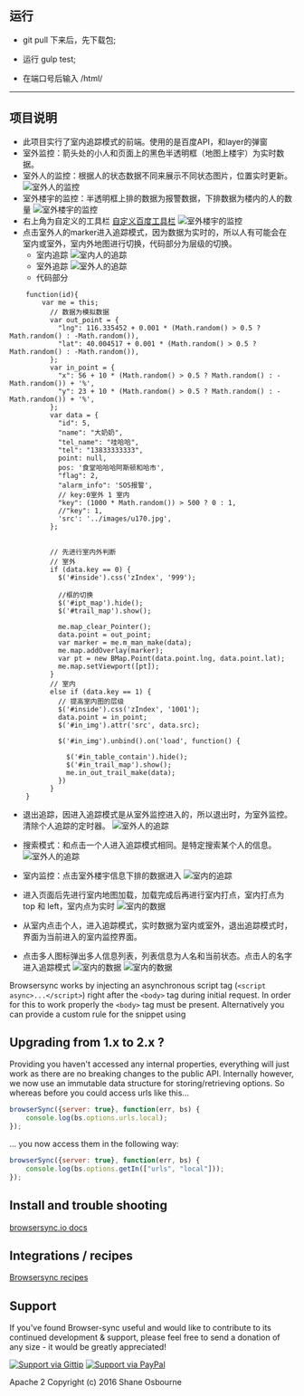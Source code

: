 
## 运行

* git pull 下来后，先下载包;

* 运行 gulp test;

* 在端口号后输入 /html/

-----------------------------------------------

## 项目说明

* 此项目实行了室内追踪模式的前端。使用的是百度API，和layer的弹窗
* 室外监控：箭头处的小人和页面上的黑色半透明框（地图上楼宇）为实时数据。
* 室外人的监控：根据人的状态数据不同来展示不同状态图片，位置实时更新。
![室外人的监控](./webapp/readme_img/001.png)
* 室外楼宇的监控：半透明框上排的数据为报警数据，下排数据为楼内的人的数量
![室外楼宇的监控](./webapp/readme_img/002.png)
* 右上角为自定义的工具栏      [自定义百度工具栏](https://github.com/zc3hd/demo_BDmap_in-out_change/blob/master/webapp/script/module/monitor/map_diyTools.js)
![室外楼宇的监控](./webapp/readme_img/003.png)
* 点击室外人的marker进入追踪模式，因为数据为实时的，所以人有可能会在室内或室外，室内外地图进行切换，代码部分为层级的切换。
    - 室内追踪
    ![室内人的追踪](./webapp/readme_img/004.png)
    - 室外追踪
    ![室外人的追踪](./webapp/readme_img/005.png)
    - 代码部分
```
    function(id){
        var me = this;
          // 数据为模拟数据
          var out_point = {
            "lng": 116.335452 + 0.001 * (Math.random() > 0.5 ? Math.random() : -Math.random()),
            "lat": 40.004517 + 0.001 * (Math.random() > 0.5 ? Math.random() : -Math.random()),
          };
          var in_point = {
            "x": 56 + 10 * (Math.random() > 0.5 ? Math.random() : -Math.random()) + '%',
            "y": 23 + 10 * (Math.random() > 0.5 ? Math.random() : -Math.random()) + '%',
          };
          var data = {
            "id": 5,
            "name": "大奶奶",
            "tel_name": "哇哈哈",
            "tel": "13833333333",
            point: null,
            pos: '食堂哈哈哈阿斯顿和哈市',
            "flag": 2,
            "alarm_info": 'SOS报警',
            // key:0室外 1 室内
            "key": (1000 * Math.random()) > 500 ? 0 : 1,
            //"key": 1,
            'src': '../images/u170.jpg',
          };


          // 先进行室内外判断
          // 室外
          if (data.key == 0) {
            $('#inside').css('zIndex', '999');

            //框的切换 
            $('#ipt_map').hide();
            $('#trail_map').show();

            me.map_clear_Pointer();
            data.point = out_point;
            var marker = me.m_man_make(data);
            me.map.addOverlay(marker);
            var pt = new BMap.Point(data.point.lng, data.point.lat);
            me.map.setViewport([pt]);
          }
          // 室内
          else if (data.key == 1) {
            // 提高室内图的层级
            $('#inside').css('zIndex', '1001');
            data.point = in_point;
            $('#in_img').attr('src', data.src);

            $('#in_img').unbind().on('load', function() {

              $('#in_table_contain').hide();
              $('#in_trail_map').show();
              me.in_out_trail_make(data);
            })
          }
    }
```

* 退出追踪，因进入追踪模式是从室外监控进入的，所以退出时，为室外监控。清除个人追踪的定时器。
![室外人的追踪](./webapp/readme_img/006.png)

* 搜索模式：和点击一个人进入追踪模式相同。是特定搜索某个人的信息。
![室外人的追踪](./webapp/readme_img/007.png)
* 室内监控：点击室外楼宇信息下排的数据进入
![室内的追踪](./webapp/readme_img/008.png)
* 进入页面后先进行室内地图加载，加载完成后再进行室内打点，室内打点为 top 和 left，室内点为实时
![室内的数据](./webapp/readme_img/009.png)
* 从室内点击个人，进入追踪模式，实时数据为室内或室外，退出追踪模式时，界面为当前进入的室内监控界面。
* 点击多人图标弹出多人信息列表，列表信息为人名和当前状态。点击人的名字进入追踪模式
![室内的数据](./webapp/readme_img/010.png) 
![室内的数据](./webapp/readme_img/011.png) 

Browsersync works by injecting an asynchronous script tag (`<script async>...</script>`) right after the `<body>` tag
during initial request. In order for this to work properly the `<body>` tag must be present. Alternatively you
can provide a custom rule for the snippet using 

## Upgrading from 1.x to 2.x ?
Providing you haven't accessed any internal properties, everything will just work as
 there are no breaking changes to the public API. Internally however, we now use an
 immutable data structure for storing/retrieving options. So whereas before you could access urls like this...

```js
browserSync({server: true}, function(err, bs) {
    console.log(bs.options.urls.local);
});
```

... you now access them in the following way:

```js
browserSync({server: true}, function(err, bs) {
    console.log(bs.options.getIn(["urls", "local"]));
});
```

## Install and trouble shooting

[browsersync.io docs](http://browsersync.io)

## Integrations / recipes

[Browsersync recipes](https://github.com/Browsersync/recipes)

## Support

If you've found Browser-sync useful and would like to contribute to its continued development & support, please feel free to send a donation of any size - it would be greatly appreciated!

[![Support via Gittip](https://rawgithub.com/chris---/Donation-Badges/master/gittip.jpeg)](https://www.gittip.com/shakyshane)
[![Support via PayPal](https://rawgithub.com/chris---/Donation-Badges/master/paypal.jpeg)](https://www.paypal.com/cgi-bin/webscr?cmd=_donations&business=shakyshane%40gmail%2ecom&lc=US&item_name=browser%2dsync)


Apache 2
Copyright (c) 2016 Shane Osbourne
